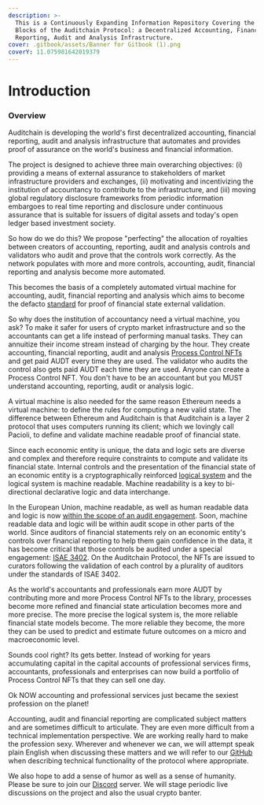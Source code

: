 ```yaml
---
description: >-
  This is a Continuously Expanding Information Repository Covering the Building
  Blocks of the Auditchain Protocol: a Decentralized Accounting, Financial
  Reporting, Audit and Analysis Infrastructure.
cover: .gitbook/assets/Banner for Gitbook (1).png
coverY: 11.075981642019379
---
```


# Introduction

### Overview

Auditchain is developing the world's first decentralized accounting, financial reporting, audit and analysis infrastructure that automates and provides proof of assurance on the world's business and financial information.&#x20;

The project is designed to achieve three main overarching objectives: (i) providing a means of external assurance to stakeholders of market infrastructure providers and exchanges, (ii) motivating and incentivizing the institution of accountancy to contribute to the infrastructure, and (iii) moving global regulatory disclosure frameworks from periodic information embargoes to real time reporting and disclosure under continuous assurance that is suitable for issuers of digital assets and today's open ledger based investment society.

So how do we do this? We propose "perfecting" the allocation of royalties between creators of accounting, reporting, audit and analysis controls and validators who audit and prove that the controls work correctly. As the network populates with more and more controls, accounting, audit, financial reporting and analysis become more automated.&#x20;

This becomes the basis of a completely automated virtual machine for accounting, audit, financial reporting and analysis which aims to become the defacto [standard](https://www.omg.org/intro/SBRM.pdf) for proof of financial state external validation.&#x20;

So why does the institution of accountancy need a virtual machine, you ask? To make it safer for users of crypto market infrastructure and so the accountants can get a life instead of performing manual tasks. They can annuitize their income stream instead of charging by the hour. They create accounting, financial reporting, audit and analysis [Process Control NFTs](https://docs.auditchain.finance/auditchain-protocol/auditchain-core-v1/developers-of-process-control-nfts) and get paid AUDT every time they are used. The validator who audits the control also gets paid AUDT each time they are used. Anyone can create a Process Control NFT. You don't have to be an accountant but you MUST understand accounting, reporting, audit or analysis logic.&#x20;

A virtual machine is also needed for the same reason Ethereum needs a virtual machine: to define the rules for computing a new valid state. The difference between Ethereum and Auditchain is that Auditchain is a layer 2 protocol that uses computers running its client; which we lovingly call Pacioli, to define and validate machine readable proof of financial state.&#x20;

Since each economic entity is unique, the data and logic sets are diverse and complex and therefore require constraints to compute and validate its financial state. Internal controls and the presentation of the financial state of an economic entity is a cryptographically reinforced [logical system](http://accounting.auditchain.finance/framework/LogicalTheoryDescribingFinancialReport.pdf) and the logical system is machine readable. Machine readability is a key to bi-directional declarative logic and data interchange.&#x20;

In the European Union, machine readable, as well as human readable data and logic is now [within the scope of an audit engagement](https://commission.europa.eu/system/files/2021-11/211109-ceaob-esef-guidelines-auditors\_en.pdf). Soon, machine readable data and logic will be within audit scope in other parts of the world.  Since auditors of financial statements rely on an economic entity's controls over financial reporting to help them gain confidence in the data, it has become critical that those controls be audited under a special engagement: [ISAE 3402](https://www.ifac.org/system/files/downloads/b014-2010-iaasb-handbook-isae-3402.pdf). On the Auditchain Protocol, the NFTs are issued to curators following the validation of each control by a plurality of auditors under the standards of ISAE 3402.

As the world's accountants and professionals earn more AUDT by contributing more and more Process Control NFTs to the library, processes become more refined and financial state articulation becomes more and more precise. The more precise the logical system is, the more reliable financial state models become. The more reliable they become, the more they can be used to predict and estimate future outcomes on a micro and macroeconomic level. &#x20;

Sounds cool right? Its gets better. Instead of working for years accumulating capital in the capital accounts of professional services firms, accountants, professionals and enterprises can now build a portfolio of Process Control NFTs that they can sell one day.&#x20;

Ok NOW accounting and professional services just became the sexiest profession on the planet!

Accounting, audit and financial reporting are complicated subject matters and are sometimes difficult to articulate. They are even more difficult from a technical implementation perspective. We are working really hard to make the profession sexy. Wherever and whenever we can, we will attempt speak plain English when discussing these matters and we will refer to our [GitHub](https://github.com/Auditchain) when describing technical functionality of the protocol where appropriate.&#x20;

We also hope to add a sense of humor as well as a sense of humanity. Please be sure to join our [Discord](https://discord.gg/JbpFqKM3EM) server. We will stage periodic live discussions on the project and also the usual crypto banter.

